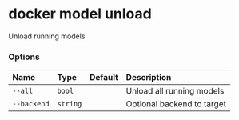 # docker model unload

<!---MARKER_GEN_START-->
Unload running models

### Options

| Name        | Type     | Default | Description                |
|:------------|:---------|:--------|:---------------------------|
| `--all`     | `bool`   |         | Unload all running models  |
| `--backend` | `string` |         | Optional backend to target |


<!---MARKER_GEN_END-->

